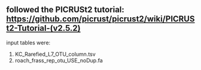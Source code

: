 ## followed the PICRUSt2 tutorial: https://github.com/picrust/picrust2/wiki/PICRUSt2-Tutorial-(v2.5.2)

input tables were:
1. KC_Rarefied_L7_OTU_column.tsv
2. roach_frass_rep_otu_USE_noDup.fa

